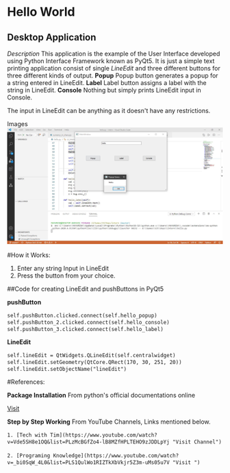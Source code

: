 <!-- 
git init
-> command for initializing repository on local git server

git add
-> this command used for add specific files on git

git push
-> pushing the files from local server to centralized git server

git commit
-> to add commit to save the particular changes in file

git status 
-> to check the file status whether thy are staged, edited, delted etc. -->

<!-- 
# Hello World 
## Desktop Application
_Italic_
**Strong Bold**
~~10000~~

[Visit Website](www.google.com "Google")

Images
![ui.jpg](ui.jpg)


Use `for` loop

```
def console_output():
    print("Hello")

```
 -->


# Hello World 
## Desktop Application

_Description_
    This application is the example of the User Interface developed using Python Interface Framework known as PyQt5.
It is just a simple text printing application consist of single _LineEdit_ and three different buttons for three different kinds of output.
    **Popup**
    Popup button generates a popup for a string entered in LineEdit.
    **Label**
    Label button assigns a label with the string in LineEdit.
    **Console**
    Nothing but simply prints LineEdit input in Console.

The input in LineEdit can be anything as it doesn't have any restrictions.

Images
![ui.jpg](ui.jpg)

#How it Works:

1. Enter any string Input in LineEdit
2. Press the button from your choice.


##Code for creating LineEdit and pushButtons in PyQt5

**pushButton**
```
self.pushButton.clicked.connect(self.hello_popup)
self.pushButton_2.clicked.connect(self.hello_console)
self.pushButton_3.clicked.connect(self.hello_label)
```

**LineEdit**
```
self.lineEdit = QtWidgets.QLineEdit(self.centralwidget)
self.lineEdit.setGeometry(QtCore.QRect(170, 30, 251, 20))
self.lineEdit.setObjectName("lineEdit")
```


#References:

**Package Installation**
    From python's official documentations online

[Visit](https://pypi.org/project/PyQt5/ "pypi.org")

**Step by Step Working**
    From YouTube Channels, Links mentioned below.

    1. [Tech with Tim](https://www.youtube.com/watch?v=Vde5SH8e1OQ&list=PLzMcBGfZo4-lB8MZfHPLTEHO9zJDDLpYj "Visit Channel")

    2. [Programing Knowledge](https://www.youtube.com/watch?v=_bi0SqW_4L0&list=PLS1QulWo1RIZTkXbVkjr5Z3m-uMs05u7V "Visit ")